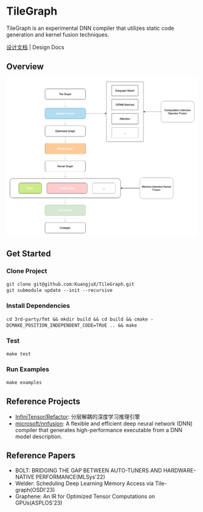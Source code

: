 # TileGraph

TileGraph is an experimental DNN compiler that utilizes static code generation and kernel fusion techniques.

[设计文档](docs/design.md) | Design Docs

## Overview

![](docs/tilegraph.png)

## Get Started
### Clone Project
```
git clone git@github.com:KuangjuX/TileGraph.git
git submodule update --init --recursive
```

### Install Dependencies
```
cd 3rd-party/fmt && mkdir build && cd build && cmake -DCMAKE_POSITION_INDEPENDENT_CODE=TRUE .. && make
```

### Test
```
make test
```

### Run Examples
```
make examples
```

## Reference Projects

- [InfiniTensor/Refactor](https://github.com/InfiniTensor/RefactorGraph): 分层解耦的深度学习推理引擎
- [microsoft/nnfusion](https://github.com/microsoft/nnfusion): A flexible and efficient deep neural network (DNN) compiler that generates high-performance executable from a DNN model description.

## Reference Papers

- BOLT: BRIDGING THE GAP BETWEEN AUTO-TUNERS AND HARDWARE-NATIVE PERFORMANCE(MLSys'22)
- Welder: Scheduling Deep Learning Memory Access via Tile-graph(OSDI'23)
- Graphene: An IR for Optimized Tensor Computations on GPUs(ASPLOS'23)
